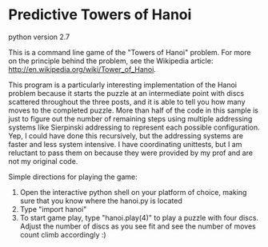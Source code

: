 
Predictive Towers of Hanoi
====================

python version 2.7


This is a command line game of the "Towers of Hanoi" problem. For more on the principle behind the problem, see the Wikipedia article: http://en.wikipedia.org/wiki/Tower_of_Hanoi.

This program is a particularly interesting implementation of the Hanoi problem because it starts the puzzle at an intermediate point with discs scattered throughout the three posts, and it is able to tell you how many moves to the completed puzzle. More than half of the code in this sample is just to figure out the number of remaining steps using multiple addressing systems like Sierpinski addressing to represent each possible configuration. Yep, I could have done this recursively, but the addressing systems are faster and less system intensive. I have coordinating unittests, but I am reluctant to pass them on because they were provided by my prof and are not my original code.

Simple directions for playing the game:

1. Open the interactive python shell on your platform of choice, making sure that you know where the hanoi.py is located
2. Type  "import hanoi"
3. To start game play, type "hanoi.play(4)" to play a puzzle with four discs. Adjust the number of discs as you see fit and see the number of moves count climb accordingly :)